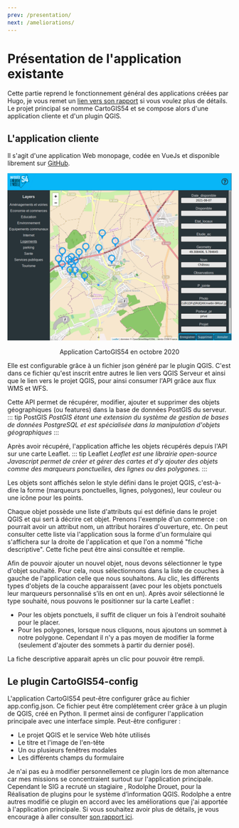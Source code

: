 ```yaml
---
prev: /presentation/
next: /ameliorations/
---
```


# Présentation de l'application existante
Cette partie reprend le fonctionnement général des applications créées par Hugo, je vous remet un [lien vers son rapport](https://alternance-hugo-jahnke.netlify.app/) si vous voulez plus de détails.
Le projet principal se nomme CartoGIS54 et se compose alors d'une application cliente et d'un plugin QGIS.

## L'application cliente


Il s'agit d'une application Web monopage, codée en VueJs et disponible librement sur [GitHub](https://github.com/infogeo54/CartoGIS54). 

![ancienne application](../assets/img/appli_existante.png)
<p style="text-align:center;">Application CartoGIS54 en octobre 2020</p>

Elle est configurable grâce à un fichier json généré par le plugin QGIS. C'est dans ce fichier qu'est inscrit entre autres le lien vers QGIS Serveur et ainsi que le lien vers le projet QGIS, pour ainsi consumer l'API grâce aux flux WMS et WFS.

 Cette API permet de récupérer, modifier, ajouter et supprimer des objets géographiques (ou features) dans la base de données PostGIS du serveur.
::: tip PostGIS
 *PostGIS étant une extension du système de gestion de bases de données PostgreSQL et est spécialisée dans la manipulation d'objets géographiques*
:::

Après avoir récupéré, l'application affiche les objets récupérés depuis l'API sur une carte Leaflet.
::: tip Leaflet
*Leaflet est une librairie open-source Javascript permet de créer et gérer des cartes et d'y ajouter des objets comme des marqueurs ponctuelles, des lignes ou des polygones.*
:::

Les objets sont affichés selon le style défini dans le projet QGIS, c'est-à-dire la forme (marqueurs ponctuelles, lignes, polygones), leur couleur ou une icône pour les points.

Chaque objet possède une liste d'attributs qui est définie dans le projet QGIS et qui sert à décrire cet objet. Prenons l'exemple d'un commerce : on pourrait avoir un attribut nom, un attribut horaires d'ouverture, etc. On peut consulter cette liste via l'application sous la forme d'un formulaire qui s'affichera sur la droite de l'application et que l'on a nommé "fiche descriptive". Cette fiche peut être ainsi consultée et remplie.

Afin de pouvoir ajouter un nouvel objet, nous devons sélectionner le type d'objet souhaité. Pour cela, nous sélectionnons dans la liste de couches à gauche de l'application celle que nous souhaitons. Au clic, les différents types d'objets de la couche apparaissent (avec pour les objets ponctuels leur marqueurs personnalisé s’ils en ont en un). Après avoir sélectionné le type souhaité, nous pouvons le positionner sur la carte Leaflet :
- Pour les objets ponctuels, il suffit de cliquer un fois à l'endroit souhaité pour le placer.
- Pour les polygones, lorsque nous cliquons, nous ajoutons un sommet à notre polygone. Cependant il n'y a pas moyen de modifier la forme (seulement d'ajouter des sommets à partir du dernier posé). 

La fiche descriptive apparait après un clic pour pouvoir être rempli.

## Le plugin CartoGIS54-config
L'application CartoGIS54 peut-être configurer grâce au fichier app.config.json. Ce fichier peut être complétement créer grâce à un plugin de QGIS, créé en Python. Il permet ainsi de configurer l'application principale avec une interface simple. Peut-être configurer :
- Le projet QGIS et le service Web hôte utilisés
- Le titre et l'image de l'en-tête
- Un ou plusieurs fenêtres modales
- Les différents champs du formulaire

Je n'ai pas eu à modifier personnellement ce plugin lors de mon alternance car mes missions se concentraient surtout sur l'application principale. Cependant le SIG a recruté un stagiaire
, Rodolphe Drouet, pour la Réalisation de plugins pour le système d’information QGIS. Rodolphe a entre autres modifié ce plugin en accord avec les améliorations que j'ai apportée à l'application principale. Si vous souhaitez avoir plus de détails, je vous encourage à aller consulter [son rapport ici](https://drive.google.com/file/d/1ecxuKktP6YYPCcpCltc1stMkZT2wNe9M/view?usp=sharing).
